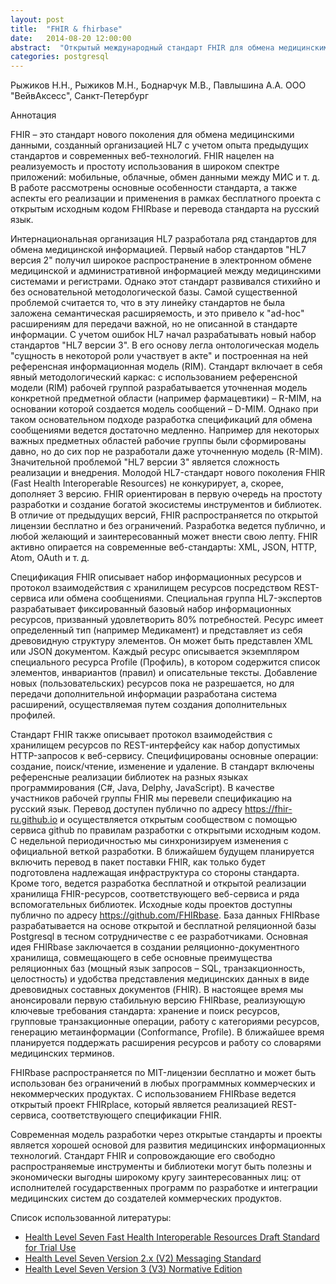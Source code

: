 ```yaml
---
layout: post
title:  "FHIR & fhirbase"
date:   2014-08-20 12:00:00
abstract:  "Открытый международный стандарт FHIR для обмена медицинскими данными и его реализация с открытыми исходными ко"
categories: postgresql
---
```


Рыжиков Н.Н., Рыжиков М.Н., Боднарчук М.В., Павлышина A.А.
ООО "ВейвАксесс", Санкт-Петербург

Аннотация

FHIR – это стандарт нового поколения для обмена медицинскими данными, созданный организацией HL7 с учетом опыта предыдущих стандартов и современных веб-технологий. FHIR нацелен на реализуемость и простоту использования в широком спектре приложений: мобильные, облачные, обмен данными между МИС и т. д. В работе рассмотрены основные особенности стандарта, а также аспекты его реализации и применения в рамках бесплатного проекта с открытым исходным кодом FHIRbase и перевода стандарта на русский язык.

Интернациональная организация HL7 разработала ряд стандартов для обмена медицинской информацией. Первый набор стандартов "HL7 версия 2" получил широкое распространение в электронном обмене медицинской и административной информацией между медицинскими системами и регистрами. Однако этот стандарт развивался стихийно и без основательной методологической базы. Самой существенной проблемой считается то, что в эту линейку стандартов не была заложена семантическая расширяемость, и это привело к "ad-hoc" расширениям для передачи важной, но не описанной в стандарте информации.
С учетом ошибок HL7 начал разрабатывать новый набор стандартов "HL7 версии 3". В его основу легла онтологическая модель "сущность в некоторой роли участвует в акте" и построенная на ней референсная информационная модель (RIM). Стандарт включает в себя явный методологический каркас: с использованием референсной модели (RIM) рабочей группой разрабатывается уточненная модель конкретной предметной области (например фармацевтики) – R-MIM, на основании которой создается модель сообщений – D-MIM. Однако при таком основательном подходе разработка спецификаций для обмена сообщениями ведется достаточно медленно. Например для некоторых важных предметных областей рабочие группы были сформированы давно, но до сих пор не разработали даже уточненную модель (R-MIM). Значительной проблемой "HL7 версии 3" является сложность реализации и внедрения.
Молодой HL7-стандарт нового поколения FHIR (Fast Health Interoperable Resources) не конкурирует, а, скорее, дополняет 3 версию. FHIR ориентирован в первую очередь на простоту разработки и создание богатой экосистемы инструментов и библиотек. В отличие от предыдущих версий, FHIR распространяется по открытой лицензии бесплатно и без ограничений. Разработка ведется публично, и любой желающий и заинтересованный может внести свою лепту. FHIR активно опирается на современные веб-стандарты: XML, JSON, HTTP, Atom, OAuth и т. д.

Спецификация FHIR описывает набор информационных ресурсов и протокол взаимодействия с хранилищем ресурсов посредством REST-сервиса или обмена сообщениями. Специальная группа HL7-экспертов разрабатывает фиксированный базовый набор информационных ресурсов, призванный удовлетворить 80% потребностей.
Ресурс имеет определенный тип (например Медикамент) и представляет из себя древовидную структуру элементов. Он может быть представлен XML или JSON документом. Каждый ресурс описывается экземпляром специального ресурса Profile (Профиль), в котором содержится список элементов, инвариантов (правил) и описательные тексты. Добавление новых (пользовательских) ресурсов пока не разрешается, но для передачи дополнительной информации разработана система расширений, осуществляемая путем создания дополнительных профилей.

Стандарт FHIR также описывает протокол взаимодействия с хранилищем ресурсов по REST-интерфейсу как набор допустимых HTTP-запросов к веб-сервису. Специфицированы основные операции: создание, поиск/чтение, изменение и удаление.
В стандарт включены референсные реализации библиотек на разных языках программирования (C#, Java, Delphy, JavaScript).
В качестве участников рабочей группы FHIR мы перевели спецификацию на русский язык. Перевод доступен публично по адресу https://fhir-ru.github.io и осуществляется открытым сообществом с помощью сервиса github по правилам разработки с открытыми исходным кодом. С недельной периодичностью мы синхронизируем изменения с официальной веткой разработки. В ближайшем будущем планируется включить перевод в пакет поставки FHIR, как только будет подготовлена надлежащая инфраструктура со стороны стандарта.
Кроме того, ведется разработка бесплатной и открытой реализации хранилища FHIR-ресурсов, соответствующего веб-сервиса и ряда вспомогательных библиотек. Исходные коды проектов доступны публично по адресу https://github.com/FHIRbase.
База данных FHIRbase разрабатывается на основе открытой и бесплатной реляционной базы Postgresql в тесном сотрудничестве с ее разработчиками.
Основная идея FHIRbase заключается в создании реляционно-документного хранилища, совмещающего в себе основные преимущества реляционных баз (мощный язык запросов – SQL, транзакционность, целостность) и удобства представления медицинских данных в виде древовидных составных документов (FHIR).
В настоящее время мы анонсировали первую стабильную версию FHIRbase, реализующую ключевые требования стандарта: хранение и поиск ресурсов, групповые транзакционные операции, работу с категориями ресурсов, генерацию метаинформации (Conformance, Profile). В ближайшее время планируется поддержать расширения ресурсов и работу со словарями медицинских терминов.

FHIRbase распространяется по MIT-лицензии бесплатно и может быть использован без ограничений в любых программных коммерческих и некоммерческих продуктах.
С использованием FHIRbase ведется открытый проект FHIRplace, который является реализацией REST-сервиса, соответствующего спецификации FHIR.

Современная модель разработки через открытые стандарты и проекты является хорошей основой для развития медицинских информационных технологий. Стандарт FHIR и сопровождающие его свободно распространяемые инструменты и библиотеки могут быть полезны и экономически выгодны широкому кругу заинтересованных лиц: от исполнителей государственных программ по разработке и интеграции медицинских систем до создателей коммерческих продуктов.

Список использованной литературы:

* [Health Level Seven Fast Health Interoperable Resources Draft Standard for Trial Use](http://hl7.org/implement/standards/FHIR-Develop)
* [Health Level Seven Version 2.x (V2) Messaging Standard](http://www.hl7.org/implement/standards/product_brief.cfm?product_id=185)
* [Health Level Seven Version 3 (V3) Normative Edition](http://www.hl7.org/implement/standards/product_brief.cfm?product_id=186)
